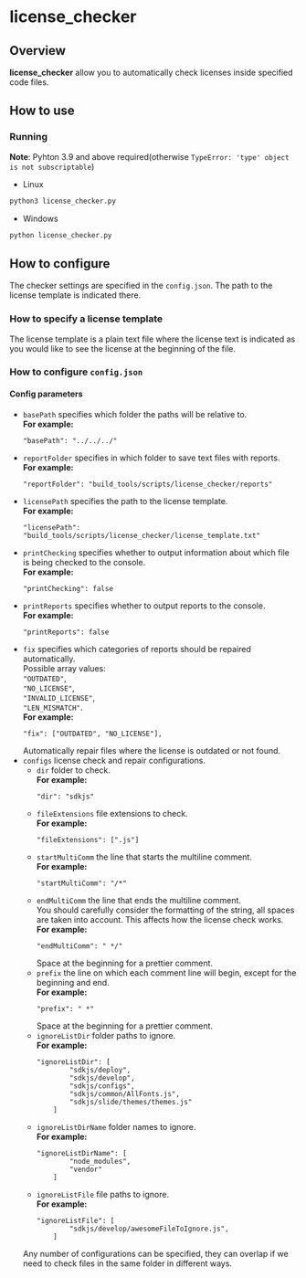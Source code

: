 # license_checker

## Overview

**license_checker** allow you to automatically check licenses inside specified code files.

## How to use

### Running
**Note**: Pyhton 3.9 and above required(otherwise `TypeError: 'type' object is not subscriptable`)
* Linux
```bash
python3 license_checker.py
```
* Windows
```bash
python license_checker.py
```

## How to configure
The checker settings are specified in the `config.json`.
The path to the license template is indicated there.

### How to specify a license template
The license template is a plain text file where the license text is indicated as you would like to see the license at the beginning of the file.

### How to configure `config.json`
#### Сonfig parameters
* `basePath` specifies which folder the paths will be relative to.\
**For example:**
    ```
    "basePath": "../../../"
    ```
* `reportFolder` specifies in which folder to save text files with reports.\
**For example:**
    ```
    "reportFolder": "build_tools/scripts/license_checker/reports"
    ```
* `licensePath` specifies the path to the license template.\
**For example:**
    ```
    "licensePath": "build_tools/scripts/license_checker/license_template.txt"
    ```
* `printChecking` specifies whether to output information about which file is being checked to the console.\
**For example:**
    ```
    "printChecking": false
    ```
* `printReports` specifies whether to output reports to the console.\
**For example:**
    ```
    "printReports": false
    ```
* `fix` specifies which categories of reports should be repaired automatically.\
Possible array values:\
`"OUTDATED"`,\
`"NO_LICENSE"`,\
`"INVALID_LICENSE"`,\
 `"LEN_MISMATCH"`.\
**For example:**
    ```
    "fix": ["OUTDATED", "NO_LICENSE"],
    ```
    Automatically repair files where the license is outdated or not found.
* `configs` license check and repair configurations.
    * `dir` folder to check.\
    **For example:**
        ```
        "dir": "sdkjs"
        ```
    * `fileExtensions` file extensions to check.\
    **For example:**
        ```
        "fileExtensions": [".js"]
        ```
    * `startMultiComm` the line that starts the multiline comment.\
    **For example:**
        ```
        "startMultiComm": "/*"
        ```
    * `endMultiComm` the line that ends the multiline comment.\
    You should carefully consider the formatting of the string, all spaces are taken into account. This affects how the license check works.\
    **For example:**
        ```
        "endMultiComm": " */"
        ```
        Space at the beginning for a prettier comment.
    * `prefix` the line on which each comment line will begin, except for the beginning and end.\
    **For example:**
        ```
        "prefix": " *"
        ```
        Space at the beginning for a prettier comment.
    * `ignoreListDir` folder paths to ignore.\
    **For example:**
        ```
        "ignoreListDir": [
				"sdkjs/deploy",
				"sdkjs/develop",
				"sdkjs/configs",
				"sdkjs/common/AllFonts.js",
				"sdkjs/slide/themes/themes.js"
			]
        ```
    * `ignoreListDirName` folder names to ignore.\
    **For example:**
        ```
        "ignoreListDirName": [
				"node_modules",
				"vendor"
			]
        ```
    * `ignoreListFile` file paths to ignore.\
    **For example:**
        ```
        "ignoreListFile": [
				"sdkjs/develop/awesomeFileToIgnore.js",
			]
        ```
    Any number of configurations can be specified, they can overlap if we need to check files in the same folder in different ways.
    
